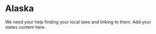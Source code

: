 # Alaska

We need your help finding your local laws and linking to them. Add your states content here.